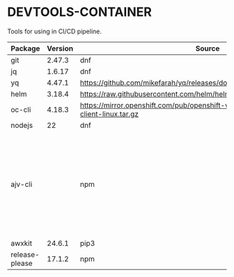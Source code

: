 DEVTOOLS-CONTAINER
===

Tools for using in CI/CD pipeline.

Package | Version | Source | Description
--- | --- | --- | ---
git | 2.47.3 | dnf | |
jq | 1.6.17 | dnf |
yq | 4.47.1 | https://github.com/mikefarah/yq/releases/download/v4.47.1/yq_linux_amd64 | 
helm | 3.18.4 | https://raw.githubusercontent.com/helm/helm/main/scripts/get-helm-3 |
oc-cli | 4.18.3 | https://mirror.openshift.com/pub/openshift-v4/clients/ocp/4.18.3/openshift-client-linux.tar.gz |
nodejs | 22 | dnf
ajv-cli | | npm | Command line interface for ajv, one of the fastest json schema validators. Supports JSON, JSON5, and YAML.
awxkit | 24.6.1 | pip3 | 
release-please | 17.1.2 | npm |
